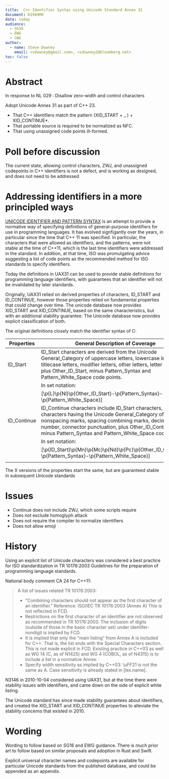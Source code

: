 ```yaml
---
title: 	C++ Identifier Syntax using Unicode Standard Annex 31
document: D1949R0
date: today
audience:
  - SG16
  - EWG
  - CWG
author:
  - name: Steve Downey
    email: <sdowney@gmail.com>, <sdowney2@bloomberg.net>
toc: false
---
```


# Abstract
In response to NL 029 : Disallow zero-width and control characters

Adopt Unicode Annex 31 as part of C++ 23.
- That C++ identifiers match the pattern (XID\_START + \_ ) + XID_CONTINUE\*.
- That portable source is required to be normalized as NFC.
- That using unassigned code points ill-formed.


# Poll before discussion
The current state, allowing control characters, ZWJ, and unassigned codepoints in C++ identifiers is not a defect, and is working as designed, and does not need to be addressed


# Addressing identifiers in a more principled ways

[UNICODE IDENTIFIER AND PATTERN SYNTAX](https://unicode.org/reports/tr31/) is an attempt to provide a normative way of specifying definitions of general-purpose identifiers for use in programming languages. It has evolved signfigantly over the years, in particular since the time that C++ 11 was specified. In particular, the characters that were allowed as identifiers, and the patterns, were not stable at the time of C++11, which is the last time identifiers were addressed in the standard. In addition, at that time, ISO was promulgating advice suggesting a list of code points as the recommended method for ISO standards to specify identifiers.

Today the definitions in UAX31 can be used to provide stable definitions for programming language identifiers, with guarantees that an identifier will not be invalidated by later standards.

Originally, UAX31 relied on derived properties of characters, ID\_START and ID\_CONTINUE, however those properties relied on fundamental properties that could change over time. The unicode database now provides XID\_START and XID\_CONTINUE, based on the same characteristics, but with an additional stability guarantee. The Unicode database now provides explicit classification of both.

The original definitions closely match the identifier syntax of C:

| Properties   | General Description of Coverage                                                                                                                                                                                                                                                       |
|--------------|---------------------------------------------------------------------------------------------------------------------------------------------------------------------------------------------------------------------------------------------------------------------------------------|
| ID\_Start    | ID\_Start characters are derived from the Unicode General\_Category of uppercase letters, lowercase letters, titlecase letters, modifier letters, other letters, letter numbers, plus Other\_ID\_Start, minus Pattern\_Syntax and Pattern\_White\_Space code points.                  |
|              | In set notation:                                                                                                                                                                                                                                                                      |
|              | [\\p{L}\\p{Nl}\p{Other\_ID\_Start}-\\p{Pattern\_Syntax}-\\p{Pattern\_White\_Space}]                                                                                                                                                                                                   |
| ID\_Continue | ID\_Continue characters include ID\_Start characters, plus characters having the Unicode General\_Category of nonspacing marks, spacing combining marks, decimal number, connector punctuation, plus Other_ID_Continue , minus Pattern\_Syntax and Pattern\_White\_Space code points. |
|              | In set notation:                                                                                                                                                                                                                                                                      |
|              | [\\p{ID\_Start}\p{Mn}\\p{Mc}\p{Nd}\\p{Pc}\\p{Other\_ID\_Continue}-\\p{Pattern\_Syntax}-\\p{Pattern\_White\_Space}]                                                                                                                                                                    |
|              |                                                                                                                                                                                                                                                                                       |

The X versions of the properties start the same, but are guaranteed stable in subsequent Unicode standards

# Issues
- Continue does not include ZWJ, which some scripts require
- Does not exclude homoglyph attack
- Does not require the compiler to normalize identifiers
- Does not allow emoji

# History
Using an explicit list of Unicode characters was considered a best practice for ISO standardization in TR 10176:2003 Guidelines for the preparation of programming language standards.

National body comment CA 24 for C++11:

> A list of issues related TR 10176:2003:
>
> - "Combining characters should not appear as the first character of an identifier." Reference: ISO/IEC TR 10176:2003 (Annex A) This is not reflected in FCD.
> - Restrictions on the first character of an identifier are not observed as recommended in TR 10176:2003. The inclusion of digits (outside of those in the basic character set) under identifer-nondigit is implied by FCD.
> - It is implied that only the "main listing" from Annex A is included for C++. That is, the list ends with the Special Characters section. This is not made explicit in FCD. Existing practice in C++03 as well as WG 14 (C, as of N1425) and WG 4 (COBOL, as of N4315) is to include a list in a normative Annex.
> - Specify width sensitivity as implied by C++03: \uFF21 is not the same as A. Case sensitivity is already stated in [lex.name].


N3146 in 2010-10-04 considered using UAX31, but at the time there were stability issues with identifiers, and came down on the side of explicit white listing.

The Unicode standard has since made stability guarantees about identifiers, and created the XID\_START and XID\_CONTINUE properties to alleviate the stability concerns that existed in 2010.

# Wording
Wording to follow based on SG16 and EWG guidance. There is much prior art to follow based on similar proposals and adoption in Rust and Swift.

Explicit universal character names and codepoints are available for particular Unicode standards from the published database, and could be appended as an appendix.

